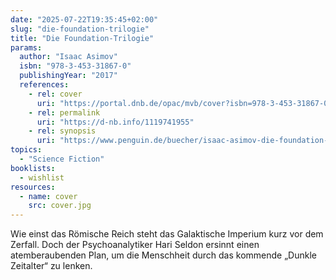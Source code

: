 ```yaml
---
date: "2025-07-22T19:35:45+02:00"
slug: "die-foundation-trilogie"
title: "Die Foundation-Trilogie"
params:
  author: "Isaac Asimov"
  isbn: "978-3-453-31867-0"
  publishingYear: "2017"
  references:
    - rel: cover
      uri: "https://portal.dnb.de/opac/mvb/cover?isbn=978-3-453-31867-0"
    - rel: permalink
      uri: "https://d-nb.info/1119741955"
    - rel: synopsis
      uri: "https://www.penguin.de/buecher/isaac-asimov-die-foundation-trilogie/taschenbuch/9783453318670"
topics:
  - "Science Fiction"
booklists:
  - wishlist
resources:
  - name: cover
    src: cover.jpg
---
```


Wie einst das Römische Reich steht das Galaktische Imperium kurz vor dem 
Zerfall. Doch der Psychoanalytiker Hari Seldon ersinnt einen atemberaubenden 
Plan, um die Menschheit durch das kommende „Dunkle Zeitalter“ zu lenken.